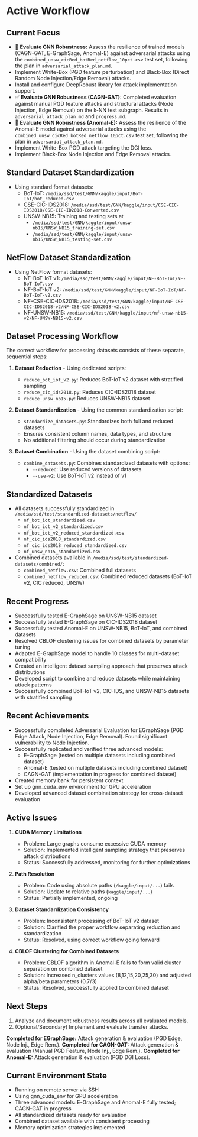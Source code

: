 # Active Workflow

## Current Focus
- 🔄 **Evaluate GNN Robustness:** Assess the resilience of trained models (CAGN-GAT, E-GraphSage, Anomal-E) against adversarial attacks using the `combined_unsw_cicRed_botRed_netflow_10pct.csv` test set, following the plan in `adversarial_attack_plan.md`.
- Implement White-Box (PGD feature perturbation) and Black-Box (Direct Random Node Injection/Edge Removal) attacks.
- Install and configure DeepRobust library for attack implementation support.
- ✅ **Evaluate GNN Robustness (CAGN-GAT):** Completed evaluation against manual PGD feature attacks and structural attacks (Node Injection, Edge Removal) on the k-NN test subgraph. Results in `adversarial_attack_plan.md` and `progress.md`.
- 🔄 **Evaluate GNN Robustness (Anomal-E):** Assess the resilience of the Anomal-E model against adversarial attacks using the `combined_unsw_cicRed_botRed_netflow_10pct.csv` test set, following the plan in `adversarial_attack_plan.md`.
- Implement White-Box PGD attack targeting the DGI loss.
- Implement Black-Box Node Injection and Edge Removal attacks.

## Standard Dataset Standardization
- Using standard format datasets:
  - BoT-IoT: `/media/ssd/test/GNN/kaggle/input/BoT-IoT/bot_reduced.csv`
  - CSE-CIC-IDS2018: `/media/ssd/test/GNN/kaggle/input/CSE-CIC-IDS2018/CSE-CIC-ID2018-Converted.csv`
  - UNSW-NB15: Training and testing sets at
    - `/media/ssd/test/GNN/kaggle/input/unsw-nb15/UNSW_NB15_training-set.csv`
    - `/media/ssd/test/GNN/kaggle/input/unsw-nb15/UNSW_NB15_testing-set.csv`

## NetFlow Dataset Standardization
- Using NetFlow format datasets:
  - NF-BoT-IoT v1: `/media/ssd/test/GNN/kaggle/input/NF-BoT-IoT/NF-BoT-IoT.csv`
  - NF-BoT-IoT v2: `/media/ssd/test/GNN/kaggle/input/NF-BoT-IoT/NF-BoT-IoT-v2.csv`
  - NF-CSE-CIC-IDS2018: `/media/ssd/test/GNN/kaggle/input/NF-CSE-CIC-IDS2018-v2/NF-CSE-CIC-IDS2018-v2.csv`
  - NF-UNSW-NB15: `/media/ssd/test/GNN/kaggle/input/nf-unsw-nb15-v2/NF-UNSW-NB15-v2.csv`

## Dataset Processing Workflow
The correct workflow for processing datasets consists of these separate, sequential steps:

1. **Dataset Reduction** - Using dedicated scripts:
   - `reduce_bot_iot_v2.py`: Reduces BoT-IoT v2 dataset with stratified sampling
   - `reduce_cic_ids2018.py`: Reduces CIC-IDS2018 dataset
   - `reduce_unsw_nb15.py`: Reduces UNSW-NB15 dataset

2. **Dataset Standardization** - Using the common standardization script:
   - `standardize_datasets.py`: Standardizes both full and reduced datasets
   - Ensures consistent column names, data types, and structure
   - No additional filtering should occur during standardization

3. **Dataset Combination** - Using the dataset combining script:
   - `combine_datasets.py`: Combines standardized datasets with options:
     - `--reduced`: Use reduced versions of datasets 
     - `--use-v2`: Use BoT-IoT v2 instead of v1

## Standardized Datasets
- All datasets successfully standardized in `/media/ssd/test/standardized-datasets/netflow/`
  - `nf_bot_iot_standardized.csv`
  - `nf_bot_iot_v2_standardized.csv`
  - `nf_bot_iot_v2_reduced_standardized.csv`
  - `nf_cic_ids2018_standardized.csv`
  - `nf_cic_ids2018_reduced_standardized.csv`
  - `nf_unsw_nb15_standardized.csv`
- Combined datasets available in `/media/ssd/test/standardized-datasets/combined/`:
  - `combined_netflow.csv`: Combined full datasets
  - `combined_netflow_reduced.csv`: Combined reduced datasets (BoT-IoT v2, CIC reduced, UNSW)

## Recent Progress
- Successfully tested E-GraphSage on UNSW-NB15 dataset
- Successfully tested E-GraphSage on CIC-IDS2018 dataset
- Successfully tested Anomal-E on UNSW-NB15, BoT-IoT, and combined datasets
- Resolved CBLOF clustering issues for combined datasets by parameter tuning
- Adapted E-GraphSage model to handle 10 classes for multi-dataset compatibility
- Created an intelligent dataset sampling approach that preserves attack distributions
- Developed script to combine and reduce datasets while maintaining attack patterns
- Successfully combined BoT-IoT v2, CIC-IDS, and UNSW-NB15 datasets with stratified sampling

## Recent Achievements
- Successfully completed Adversarial Evaluation for EGraphSage (PGD Edge Attack, Node Injection, Edge Removal). Found significant vulnerability to Node Injection.
- Successfully replicated and verified three advanced models:
  - E-GraphSage (tested on multiple datasets including combined dataset)
  - Anomal-E (tested on multiple datasets including combined dataset)
  - CAGN-GAT (implementation in progress for combined dataset)
- Created memory bank for persistent context
- Set up gnn_cuda_env environment for GPU acceleration
- Developed advanced dataset combination strategy for cross-dataset evaluation

## Active Issues
1. **CUDA Memory Limitations**
   - Problem: Large graphs consume excessive CUDA memory
   - Solution: Implemented intelligent sampling strategy that preserves attack distributions
   - Status: Successfully addressed, monitoring for further optimizations

2. **Path Resolution**
   - Problem: Code using absolute paths (`/kaggle/input/...`) fails
   - Solution: Update to relative paths (`kaggle/input/...`)
   - Status: Partially implemented, ongoing

3. **Dataset Standardization Consistency**
   - Problem: Inconsistent processing of BoT-IoT v2 dataset
   - Solution: Clarified the proper workflow separating reduction and standardization
   - Status: Resolved, using correct workflow going forward

4. **CBLOF Clustering for Combined Datasets**
   - Problem: CBLOF algorithm in Anomal-E fails to form valid cluster separation on combined dataset
   - Solution: Increased n_clusters values (8,12,15,20,25,30) and adjusted alpha/beta parameters (0.7/3) 
   - Status: Resolved, successfully applied to combined dataset

## Next Steps
1. Analyze and document robustness results across all evaluated models.
2. (Optional/Secondary) Implement and evaluate transfer attacks.

**Completed for EGraphSage:** Attack generation & evaluation (PGD Edge, Node Inj., Edge Rem.).
**Completed for CAGN-GAT:** Attack generation & evaluation (Manual PGD Feature, Node Inj., Edge Rem.).
**Completed for Anomal-E:** Attack generation & evaluation (PGD DGI Loss).

## Current Environment State
- Running on remote server via SSH
- Using gnn_cuda_env for GPU acceleration
- Three advanced models: E-GraphSage and Anomal-E fully tested; CAGN-GAT in progress
- All standardized datasets ready for evaluation
- Combined dataset available with consistent processing
- Memory optimization strategies implemented 